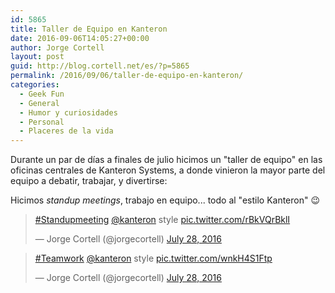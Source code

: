 ```yaml
---
id: 5865
title: Taller de Equipo en Kanteron
date: 2016-09-06T14:05:27+00:00
author: Jorge Cortell
layout: post
guid: http://blog.cortell.net/es/?p=5865
permalink: /2016/09/06/taller-de-equipo-en-kanteron/
categories:
  - Geek Fun
  - General
  - Humor y curiosidades
  - Personal
  - Placeres de la vida
---
```

Durante un par de días a finales de julio hicimos un "taller de equipo" en las oficinas centrales de Kanteron Systems, a donde vinieron la mayor parte del equipo a debatir, trabajar, y divertirse:

Hicimos _standup meetings_, trabajo en equipo... todo al "estilo Kanteron" 😉

<blockquote class="twitter-tweet" data-lang="en">
  <p lang="en" dir="ltr">
    <a href="https://twitter.com/hashtag/Standupmeeting?src=hash">#Standupmeeting</a> <a href="https://twitter.com/kanteron">@kanteron</a> style <a href="https://t.co/rBkVQrBklI">pic.twitter.com/rBkVQrBklI</a>
  </p>
  
  <p>
    &mdash; Jorge Cortell (@jorgecortell) <a href="https://twitter.com/jorgecortell/status/758719406335729664">July 28, 2016</a>
  </p>
</blockquote>



<blockquote class="twitter-tweet" data-lang="en">
  <p lang="en" dir="ltr">
    <a href="https://twitter.com/hashtag/Teamwork?src=hash">#Teamwork</a> <a href="https://twitter.com/kanteron">@kanteron</a> style <a href="https://t.co/wnkH4S1Ftp">pic.twitter.com/wnkH4S1Ftp</a>
  </p>
  
  <p>
    &mdash; Jorge Cortell (@jorgecortell) <a href="https://twitter.com/jorgecortell/status/758665159598571520">July 28, 2016</a>
  </p>
</blockquote>